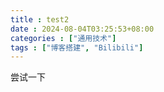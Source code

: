 ```yaml
---
title : test2
date : 2024-08-04T03:25:53+08:00
categories : ["通用技术"]
tags : ["博客搭建", "Bilibili"]
---
```


尝试一下
